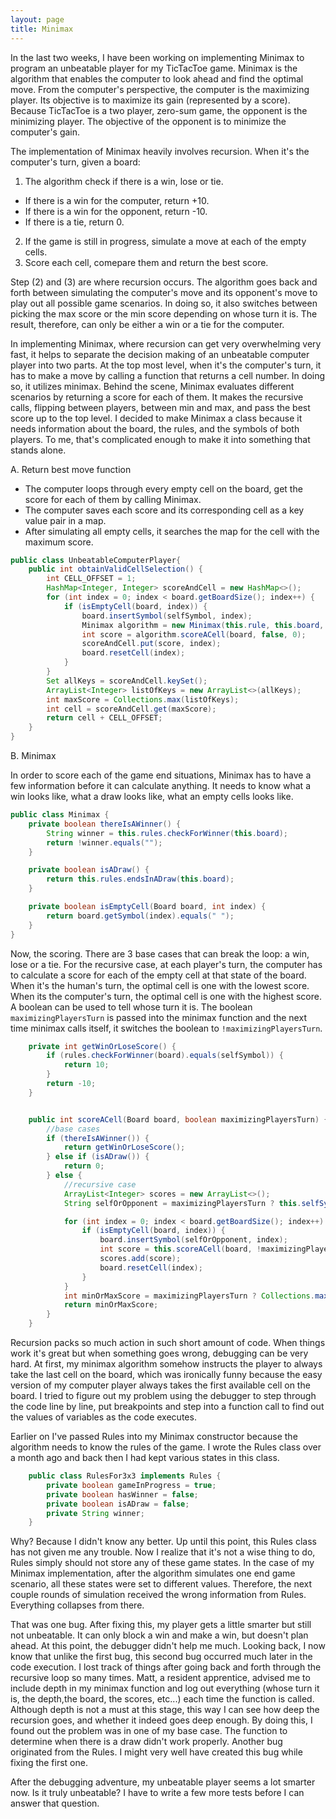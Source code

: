 ```yaml
---
layout: page
title: Minimax
---
```


In the last two weeks, I have been working on implementing Minimax to program an unbeatable player for my TicTacToe game. 
Minimax is the algorithm that enables the computer to look ahead and find the optimal move. 
From the computer's perspective, the computer is the maximizing player. Its objective is to maximize its gain (represented by a score). 
Because TicTacToe is a two player, zero-sum game, the opponent is the minimizing player. The objective of the opponent is to minimize the computer's gain.

The implementation of Minimax heavily involves recursion.
When it's the computer's turn, given a board:
1. The algorithm check if there is a win, lose or tie. 
* If there is a win for the computer, return +10. 
* If there is a win for the opponent, return -10.
* If there is a tie, return 0. 
2. If the game is still in progress, simulate a move at each of the empty cells.
3. Score each cell, comepare them and return the best score.

Step (2) and (3) are where recursion occurs. The algorithm goes back and forth between simulating the computer's move and its opponent's move to play out all possible game scenarios. In doing so, it also switches between picking the max score or the min score depending on whose turn it is. The result, therefore, can only be either a win or a tie for the computer.

In implementing Minimax, where recursion can get very overwhelming very fast, it helps to separate the decision making of an unbeatable computer player into two parts. At the top most level, when it's the computer's turn, it has to make a move by calling a function that returns a cell number. In doing so, it utilizes minimax. Behind the scene, Minimax evaluates different scenarios by returning a score for each of them. It makes the recursive calls, flipping between players, between min and max, and pass the best score up to the top level. I decided to make Minimax a class because it needs information about the board, the rules, and the symbols of both players. To me, that's complicated enough to make it into something that stands alone. 

A. Return best move function 
* The computer loops through every empty cell on the board, get the score for each of them by calling Minimax.
* The computer saves each score and its corresponding cell as a key value pair in a map. 
* After simulating all empty cells, it searches the map for the cell with the maximum score. 

```java
public class UnbeatableComputerPlayer{
    public int obtainValidCellSelection() {
        int CELL_OFFSET = 1;
        HashMap<Integer, Integer> scoreAndCell = new HashMap<>();
        for (int index = 0; index < board.getBoardSize(); index++) {
            if (isEmptyCell(board, index)) {
                board.insertSymbol(selfSymbol, index);
                Minimax algorithm = new Minimax(this.rule, this.board, this.selfSymbol, this.opponentSymbol);
                int score = algorithm.scoreACell(board, false, 0);
                scoreAndCell.put(score, index);
                board.resetCell(index);
            }
        }
        Set allKeys = scoreAndCell.keySet();
        ArrayList<Integer> listOfKeys = new ArrayList<>(allKeys);
        int maxScore = Collections.max(listOfKeys);
        int cell = scoreAndCell.get(maxScore);
        return cell + CELL_OFFSET;
    }
}
```

B. Minimax

In order to score each of the game end situations, Minimax has to have a few information before it can calculate anything. It needs to know what a win looks like, what a draw looks like, what an empty cells looks like.

```java
public class Minimax {
    private boolean thereIsAWinner() {
        String winner = this.rules.checkForWinner(this.board);
        return !winner.equals("");
    }

    private boolean isADraw() {
        return this.rules.endsInADraw(this.board);
    }

    private boolean isEmptyCell(Board board, int index) {
        return board.getSymbol(index).equals(" ");
    }
}
```

Now, the scoring. There are 3 base cases that can break the loop: a win, lose or a tie.
For the recursive case, at each player's turn, the computer has to calculate a score for each of the empty cell at that state of the board. When it's the human's turn, the optimal cell is one with the lowest score. When its the computer's turn, the optimal cell is one with the highest score. 
A boolean can be used to tell whose turn it is. The boolean `maximizingPlayersTurn` is passed into the minimax function and the next time minimax calls itself, it switches the boolean to `!maximizingPlayersTurn`. 


```java
    private int getWinOrLoseScore() {
        if (rules.checkForWinner(board).equals(selfSymbol)) {
            return 10;
        }
        return -10;
    }


    public int scoreACell(Board board, boolean maximizingPlayersTurn) {
        //base cases
        if (thereIsAWinner()) {
            return getWinOrLoseScore();
        } else if (isADraw()) {
            return 0;
        } else {
            //recursive case
            ArrayList<Integer> scores = new ArrayList<>();
            String selfOrOpponent = maximizingPlayersTurn ? this.selfSymbol : this.opponentSymbol;

            for (int index = 0; index < board.getBoardSize(); index++) {
                if (isEmptyCell(board, index)) {
                    board.insertSymbol(selfOrOpponent, index);
                    int score = this.scoreACell(board, !maximizingPlayersTurn);
                    scores.add(score);
                    board.resetCell(index);
                }
            }
            int minOrMaxScore = maximizingPlayersTurn ? Collections.max(scores) : Collections.min(scores);
            return minOrMaxScore; 
        }
    }     
```

Recursion packs so much action in such short amount of code. When things work it's great but when something goes wrong, debugging can be very hard.
At first, my minimax algorithm somehow instructs the player to always take the last cell on the board, which was ironically funny because the easy version of my computer player always takes the first available cell on the board. 
I tried to figure out my problem using the debugger to step through the code line by line, put breakpoints and step into a function call to find out the values of variables as the code executes.

Earlier on I've passed Rules into my Minimax constructor because the algorithm needs to know the rules of the game. 
I wrote the Rules class over a month ago and back then I had kept various states in this class.

```java
    public class RulesFor3x3 implements Rules {
        private boolean gameInProgress = true;
        private boolean hasWinner = false;
        private boolean isADraw = false;
        private String winner;
    }
```
Why? Because I didn't know any better. Up until this point, this Rules class has not given me any trouble. Now I realize that it's not a wise thing to do, Rules simply should not store any of these game states. In the case of my Minimax implementation, after the algorithm simulates one end game scenario, all these states were set to different values. Therefore, the next couple rounds of simulation received the wrong information from Rules. Everything collapses from there. 

That was one bug. After fixing this, my player gets a little smarter but still not unbeatable. It can only block a win and make a win, but doesn't plan ahead.
At this point, the debugger didn't help me much. Looking back, I now know that unlike the first bug, this second bug occurred much later in the code execution. I lost track of things after going back and forth through the recursive loop so many times. Matt, a resident apprentice, advised me to include depth in my minimax function and log out everything (whose turn it is, the depth,the board, the scores, etc...) each time the function is called. Although depth is not a must at this stage, this way I can see how deep the recursion goes, and whether it indeed goes deep enough. By doing this, I found out the problem was in one of my base case. The function to determine when there is a draw didn't work properly. Another bug originated from the Rules. I might very well have created this bug while fixing the first one. 

After the debugging adventure, my unbeatable player seems a lot smarter now. Is it truly unbeatable? I have to write a few more tests before I can answer that question. 